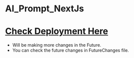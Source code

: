 # AI_Prompt_NextJs

# [Check Deployment Here](https://gaven-ai-prompt-next-mtt6lm1cd-teddygaven.vercel.app/)

- Will be making more changes in the Future. 
- You can check the future changes in FutureChanges file.
